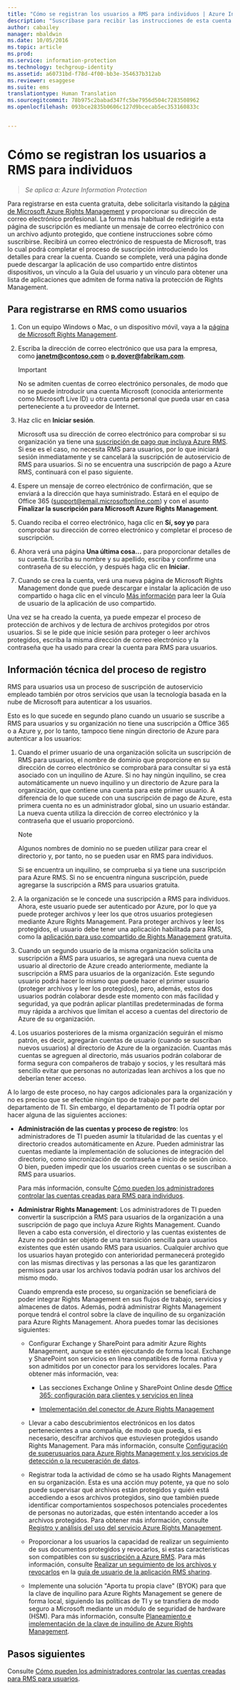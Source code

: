 ```yaml
---
title: "Cómo se registran los usuarios a RMS para individuos | Azure Information Protection"
description: "Suscríbase para recibir las instrucciones de esta cuenta gratuita e información técnica sobre cómo funciona este proceso."
author: cabailey
manager: mbaldwin
ms.date: 10/05/2016
ms.topic: article
ms.prod: 
ms.service: information-protection
ms.technology: techgroup-identity
ms.assetid: a60731bd-f78d-4f00-bb3e-354637b312ab
ms.reviewer: esaggese
ms.suite: ems
translationtype: Human Translation
ms.sourcegitcommit: 78b975c2babad347fc5be7956d504c7283508962
ms.openlocfilehash: 093bce2835b0606c127d9bcecab5ec353160833c


---
```


# Cómo se registran los usuarios a RMS para individuos

>*Se aplica a: Azure Information Protection*

Para registrarse en esta cuenta gratuita, debe solicitarla visitando la [página de Microsoft Azure Rights Management](https://portal.office.com/signup?sku=rms&ru=https%3A%2F%2Fportal.azurerms.com%2F%23%2Fdownload) y proporcionar su dirección de correo electrónico profesional. La forma más habitual de redirigirle a esta página de suscripción es mediante un mensaje de correo electrónico con un archivo adjunto protegido, que contiene instrucciones sobre cómo suscribirse. Recibirá un correo electrónico de respuesta de Microsoft, tras lo cual podrá completar el proceso de suscripción introduciendo los detalles para crear la cuenta. Cuando se complete, verá una página donde puede descargar la aplicación de uso compartido entre distintos dispositivos, un vínculo a la Guía del usuario y un vínculo para obtener una lista de aplicaciones que admiten de forma nativa la protección de Rights Management. 

## Para registrarse en RMS como usuarios

1.  Con un equipo Windows o Mac, o un dispositivo móvil, vaya a la [página de Microsoft Rights Management](https://portal.office.com/signup?sku=rms&ru=https%3A%2F%2Fportal.azurerms.com%2F%23%2Fdownload).

2.  Escriba la dirección de correo electrónico que usa para la empresa, como **janetm@contoso.com** o **p.dover@fabrikam.com**.

    > [!IMPORTANT]
    > No se admiten cuentas de correo electrónico personales, de modo que no se puede introducir una cuenta Microsoft (conocida anteriormente como Microsoft Live ID) u otra cuenta personal que pueda usar en casa perteneciente a tu proveedor de Internet.

3.  Haz clic en **Iniciar sesión**.

    Microsoft usa su dirección de correo electrónico para comprobar si su organización ya tiene una [suscripción de pago que incluya Azure RMS](../get-started/requirements-subscriptions.md). Si ese es el caso, no necesita RMS para usuarios, por lo que iniciará sesión inmediatamente y se cancelará la suscripción de autoservicio de RMS para usuarios. Si no se encuentra una suscripción de pago a Azure RMS, continuará con el paso siguiente.

4.  Espere un mensaje de correo electrónico de confirmación, que se enviará a la dirección que haya suministrado. Estará en el equipo de Office 365 (support@email.microsoftonline.com) y con el asunto **Finalizar la suscripción para Microsoft Azure Rights Management**.

5.  Cuando reciba el correo electrónico, haga clic en **Sí, soy yo** para comprobar su dirección de correo electrónico y completar el proceso de suscripción.

6.  Ahora verá una página **Una última cosa...** para proporcionar detalles de su cuenta. Escriba su nombre y su apellido, escriba y confirme una contraseña de su elección, y después haga clic en **Iniciar**.

7. Cuando se crea la cuenta, verá una nueva página de Microsoft Rights Management donde que puede descargar e instalar la aplicación de uso compartido o haga clic en el vínculo [Más información](../rms-client/sharing-app-user-guide.md) para leer la Guía de usuario de la aplicación de uso compartido.

Una vez se ha creado la cuenta, ya puede empezar el proceso de protección de archivos y de lectura de archivos protegidos por otros usuarios. Si se le pide que inicie sesión para proteger o leer archivos protegidos, escriba la misma dirección de correo electrónico y la contraseña que ha usado para crear la cuenta para RMS para usuarios.

## Información técnica del proceso de registro
RMS para usuarios usa un proceso de suscripción de autoservicio empleado también por otros servicios que usan la tecnología basada en la nube de Microsoft para autenticar a los usuarios.

Esto es lo que sucede en segundo plano cuando un usuario se suscribe a RMS para usuarios y su organización no tiene una suscripción a Office 365 o a Azure y, por lo tanto, tampoco tiene ningún directorio de Azure para autenticar a los usuarios:

1.  Cuando el primer usuario de una organización solicita un suscripción de RMS para usuarios, el nombre de dominio que proporcione en su dirección de correo electrónico se comprobará para consultar si ya está asociado con un inquilino de Azure. Si no hay ningún inquilino, se crea automáticamente un nuevo inquilino y un directorio de Azure para la organización, que contiene una cuenta para este primer usuario. A diferencia de lo que sucede con una suscripción de pago de Azure, esta primera cuenta no es un administrador global, sino un usuario estándar. La nueva cuenta utiliza la dirección de correo electrónico y la contraseña que el usuario proporcionó.

    > [!NOTE]
    > Algunos nombres de dominio no se pueden utilizar para crear el directorio y, por tanto, no se pueden usar en RMS para individuos.

    Si se encuentra un inquilino, se comprueba si ya tiene una suscripción para Azure RMS. Si no se encuentra ninguna suscripción, puede agregarse la suscripción a RMS para usuarios gratuita.

2.  A la organización se le concede una suscripción a RMS para individuos. Ahora, este usuario puede ser autenticado por Azure, por lo que ya puede proteger archivos y leer los que otros usuarios protegiesen mediante Azure Rights Management. Para proteger archivos y leer los protegidos, el usuario debe tener una aplicación habilitada para RMS, como la [aplicación para uso compartido de Rights Management](../rms-client/sharing-app-windows.md) gratuita.

3.  Cuando un segundo usuario de la misma organización solicita una suscripción a RMS para usuarios, se agregará una nueva cuenta de usuario al directorio de Azure creado anteriormente, mediante la suscripción a RMS para usuarios de la organización. Este segundo usuario podrá hacer lo mismo que puede hacer el primer usuario (proteger archivos y leer los protegidos), pero, además, estos dos usuarios podrán colaborar desde este momento con más facilidad y seguridad, ya que podrán aplicar plantillas predeterminadas de forma muy rápida a archivos que limitan el acceso a cuentas del directorio de Azure de su organización.

4.  Los usuarios posteriores de la misma organización seguirán el mismo patrón, es decir, agregarán cuentas de usuario (cuando se suscriban nuevos usuarios) al directorio de Azure de la organización. Cuantas más cuentas se agreguen al directorio, más usuarios podrán colaborar de forma segura con compañeros de trabajo y socios, y les resultará más sencillo evitar que personas no autorizadas lean archivos a los que no deberían tener acceso.

A lo largo de este proceso, no hay cargos adicionales para la organización y no es preciso que se efectúe ningún tipo de trabajo por parte del departamento de TI. Sin embargo, el departamento de TI podría optar por hacer alguna de las siguientes acciones:

-   **Administración de las cuentas y proceso de registro**: los administradores de TI pueden asumir la titularidad de las cuentas y el directorio creados automáticamente en Azure. Pueden administrar las cuentas mediante la implementación de soluciones de integración del directorio, como sincronización de contraseña e inicio de sesión único. O bien, pueden impedir que los usuarios creen cuentas o se suscriban a RMS para usuarios.

    Para más información, consulte [Cómo pueden los administradores controlar las cuentas creadas para RMS para individuos](rms-for-individuals-take-control.md).

-   **Administrar Rights Management**: Los administradores de TI pueden convertir la suscripción a RMS para usuarios de la organización a una suscripción de pago que incluya Azure Rights Management. Cuando lleven a cabo esta conversión, el directorio y las cuentas existentes de Azure no podrán ser objeto de una transición sencilla para usuarios existentes que estén usando RMS para usuarios. Cualquier archivo que los usuarios hayan protegido con anterioridad permanecerá protegido con las mismas directivas y las personas a las que les garantizaron permisos para usar los archivos todavía podrán usar los archivos del mismo modo.

    Cuando emprenda este proceso, su organización se beneficiará de poder integrar Rights Management en sus flujos de trabajo, servicios y almacenes de datos. Además, podrá administrar Rights Management porque tendrá el control sobre la clave de inquilino de su organización para Azure Rights Management. Ahora puedes tomar las decisiones siguientes:

    -   Configurar Exchange y SharePoint para admitir Azure Rights Management, aunque se estén ejecutando de forma local. Exchange y SharePoint son servicios en línea compatibles de forma nativa y son admitidos por un conector para los servidores locales. Para obtener más información, vea:

        -   Las secciones Exchange Online y SharePoint Online desde [Office 365: configuración para clientes y servicios en línea](../deploy-use/configure-office365.md)

        -   [Implementación del conector de Azure Rights Management](../deploy-use/deploy-rms-connector.md)

    -   Llevar a cabo descubrimientos electrónicos en los datos pertenecientes a una compañía, de modo que pueda, si es necesario, descifrar archivos que estuviesen protegidos usando Rights Management. Para más información, consulte [Configuración de superusuarios para Azure Rights Management y los servicios de detección o la recuperación de datos](../deploy-use/configure-super-users.md).

    -   Registrar toda la actividad de cómo se ha usado Rights Management en su organización. Esta es una acción muy potente, ya que no solo puede supervisar qué archivos están protegidos y quién está accediendo a esos archivos protegidos, sino que también puede identificar comportamientos sospechosos potenciales procedentes de personas no autorizadas, que estén intentando acceder a los archivos protegidos. Para obtener más información, consulte [Registro y análisis del uso del servicio Azure Rights Management](../deploy-use/log-analyze-usage.md).

    -   Proporcionar a los usuarios la capacidad de realizar un seguimiento de sus documentos protegidos y revocarlos, si estas características son compatibles con su [suscripción a Azure RMS](https://technet.microsoft.com/dn858608). Para más información, consulte [Realizar un seguimiento de los archivos y revocarlos](../rms-client/sharing-app-track-revoke.md) en la [guía de usuario de la aplicación RMS sharing](../rms-client/sharing-app-user-guide.md).

    -   Implemente una solución "Aporta tu propia clave" (BYOK) para que la clave de inquilino para Azure Rights Management se genere de forma local, siguiendo las políticas de TI y se transfiera de modo seguro a Microsoft mediante un módulo de seguridad de hardware (HSM). Para más información, consulte [Planeamiento e implementación de la clave de inquilino de Azure Rights Management](../plan-design/plan-implement-tenant-key.md).


## Pasos siguientes
Consulte [Cómo pueden los administradores controlar las cuentas creadas para RMS para usuarios](rms-for-individuals-take-control.md).





<!--HONumber=Oct16_HO1-->


